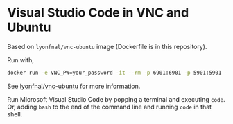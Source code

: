 # Visual Studio Code in VNC and Ubuntu

Based on `lyonfnal/vnc-ubuntu` image (Dockerfile is in this repository). 

Run with,

```bash
docker run -e VNC_PW=your_password -it --rm -p 6901:6901 -p 5901:5901 -v $PWD:/work lyonfnal/vscode-ubuntu
```

See [lyonfnal/vnc-ubuntu](../vnc-ubuntu/README.md) for more information. 

Run Microsoft Visual Studio Code by popping a terminal and executing `code`. Or, adding `bash` to the end of the command line and running `code` in that shell. 